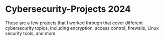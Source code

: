 # Cybersecurity-Projects 2024

These are a few projects that I worked through that cover different cybersecurity topics, including encryption, access control, firewalls, Linux security tools, and more.
